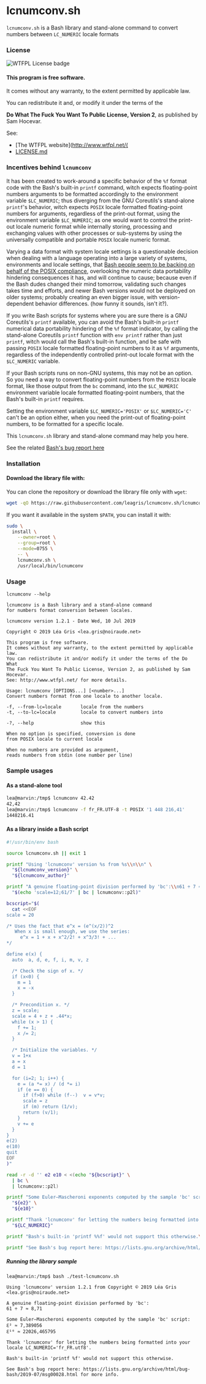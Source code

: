 # lcnumconv.sh

`lcnumconv.sh` is a Bash library and stand-alone command to convert numbers between `LC_NUMERIC` locale formats

### License

![WTFPL License badge](http://www.wtfpl.net/wp-content/uploads/2012/12/wtfpl-badge-1.png)

#### This program is free software.

It comes without any warranty, to the extent permitted by applicable law.

You can redistribute it and, or modify it under the terms of the

**Do What The Fuck You Want To Public License, Version 2**, as published by Sam Hocevar.

See:
* [The WTFPL website](http://www.wtfpl.net/(
* [LICENSE.md](LICENSE.md)

### Incentives behind `lcnumconv`

It has been created to work-around a specific behavior of the `%f` format code with the Bash's built-in `printf` command, witch expects floating-point numbers arguments to be formatted accordingly to the environment variable `$LC_NUMERIC`; thus diverging from the GNU Coreutils's stand-alone `printf`'s  behavior, witch expects `POSIX` locale formatted floating-point numbers for arguments, regardless of the print-out format, using the environment variable `$LC_NUMERIC`; as one would want to control the print-out locale numeric format while internally storing, processing and exchanging values with other processes or sub-systems by using the universally compatible and portable `POSIX` locale numeric format. 

Varying a data format with system locale settings is a questionable decision when dealing with a language operating into a large variety of systems, environments and locale settings, that [Bash people seem to be backing on behalf of the POSIX compliance](https://lists.gnu.org/archive/html/bug-bash/2019-07/msg00030.html), overlooking the numeric data portability hindering consequences it has, and will continue to cause; because even if the Bash dudes changed their mind tomorrow, validating such changes takes time and efforts, and newer Bash versions would not be deployed on older systems; probably creating an even bigger issue, with version-dependent behavior differences. (how funny it sounds, isn't it?).

If you write Bash scripts for systems where you are sure there is a GNU Coreutils's `printf` available, you can avoid the Bash's built-in `printf` numerical data portability hindering of the `%f` format indicator, by calling the stand-alone Coreutils `printf` function with `env printf` rather than just `printf`, witch would call the Bash's built-in function, and be safe with passing `POSIX` locale formatted floating-point numbers to it as `%f` arguments, regardless of the independently controlled print-out locale format with the `$LC_NUMERIC` variable.

If your Bash scripts runs on non-GNU systems, this may not be an option. So you need a way to convert floating-point numbers from the `POSIX` locale format, like those output from the `bc` command, into the `$LC_NUMERIC` environment variable locale formatted floating-point numbers, that the Bash's built-in `printf` requires.

Setting the environment variable `$LC_NUMERIC='POSIX'` or `$LC_NUMERIC='C'` can't be an option either, when you need the print-out of floating-point numbers, to be formatted for a specific locale.

This `lcnumconv.sh` library and stand-alone command may help you here.

See the related [Bash's bug report here](https://lists.gnu.org/archive/html/bug-bash/2019-07/msg00028.html)

### Installation

#### Download the library file with:

You can clone the repository or download the library file only with `wget`:

```Bash
wget -qO https://raw.githubusercontent.com/leagris/lcnumconv.sh/lcnumconv.sh
```

If you want it available in the system `$PATH`, you can install it with:

```Bash
sudo \
  install \
    --owner=root \
    --group=root \
    --mode=0755 \
    -- \
    lcnumconv.sh \
    /usr/local/bin/lcnumconv
```

### Usage

`lcnumconv --help`

```
lcnumconv is a Bash library and a stand-alone command
for numbers format conversion between locales.

lcnumconv version 1.2.1 - Date Wed, 10 Jul 2019

Copyright © 2019 Léa Gris <lea.gris@noiraude.net>

This program is free software.
It comes without any warranty, to the extent permitted by applicable law.
You can redistribute it and/or modify it under the terms of the Do What
The Fuck You Want To Public License, Version 2, as published by Sam Hocevar.
See: http://www.wtfpl.net/ for more details.

Usage: lcnumconv [OPTIONS...] [<number>...]
Convert numbers format from one locale to another locale.

-f, --from-lc=locale       locale from the numbers
-t, --to-lc=locale         locale to convert numbers into

-?, --help                 show this

When no option is specified, conversion is done
from POSIX locale to current locale

When no numbers are provided as argument,
reads numbers from stdin (one number per line)
```

### Sample usages

#### As a stand-alone tool

```Bash
lea@marvin:/tmp$ lcnumconv 42.42
42,42
lea@marvin:/tmp$ lcnumconv -f fr_FR.UTF-8 -t POSIX '1 448 216,41'
1448216.41
```

#### As a library inside a Bash script

```Bash
#!/usr/bin/env bash

source lcnumconv.sh || exit 1

printf "Using 'lcnumconv' version %s from %s\\n\\n" \
  "${lcnumconv_version}" \
  "${lcnumconv_author}"

printf "A genuine floating-point division performed by 'bc':\\n61 ÷ 7 ≈ %.2f\\n\\n" \
  "$(echo 'scale=12;61/7' | bc | lcnumconv::p2l)"

bcscript="$(
  cat <<EOF
scale = 20

/* Uses the fact that e^x = (e^(x/2))^2
   When x is small enough, we use the series:
     e^x = 1 + x + x^2/2! + x^3/3! + ...
*/

define e(x) {
  auto  a, d, e, f, i, m, v, z

  /* Check the sign of x. */
  if (x<0) {
    m = 1
    x = -x
  }

  /* Precondition x. */
  z = scale;
  scale = 4 + z + .44*x;
  while (x > 1) {
    f += 1;
    x /= 2;
  }

  /* Initialize the variables. */
  v = 1+x
  a = x
  d = 1

  for (i=2; 1; i++) {
    e = (a *= x) / (d *= i)
    if (e == 0) {
      if (f>0) while (f--)  v = v*v;
      scale = z
      if (m) return (1/v);
      return (v/1);
    }
    v += e
  }
}
e(2)
e(10)
quit
EOF
)"

read -r -d '' e2 e10 < <(echo "${bcscript}" \
  | bc \
  | lcnumconv::p2l)

printf "Some Euler–Mascheroni exponents computed by the sample 'bc' script:\\nℇ² ≈ %f\\nℇ¹⁰ ≈ %f\\n\\n" \
  "${e2}" \
  "${e10}"

printf "Thank 'lcnumconv' for letting the numbers being formatted into your locale LC_NUMERIC='%s'.\\n\\n" \
  "${LC_NUMERIC}"

printf "Bash's built-in 'printf %%f' would not support this otherwise.\\n\\n"

printf "See Bash's bug report here: https://lists.gnu.org/archive/html/bug-bash/2019-07/msg00028.html for more info.\\n\\n"
```

##### Running the library sample

```none
lea@marvin:/tmp$ bash ./test-lcnumconv.sh

Using 'lcnumconv' version 1.2.1 from Copyright © 2019 Léa Gris <lea.gris@noiraude.net>

A genuine floating-point division performed by 'bc':
61 ÷ 7 ≈ 8,71

Some Euler–Mascheroni exponents computed by the sample 'bc' script:
ℇ² ≈ 7,389056
ℇ¹⁰ ≈ 22026,465795

Thank 'lcnumconv' for letting the numbers being formatted into your locale LC_NUMERIC='fr_FR.utf8'.

Bash's built-in 'printf %f' would not support this otherwise.

See Bash's bug report here: https://lists.gnu.org/archive/html/bug-bash/2019-07/msg00028.html for more info.
```
